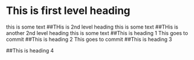 # This is first level heading
this is some text
##THis is 2nd level heading
this is some text
##THis is another 2nd level heading
this is some text
##This is heading 1
This goes to commit
##This is heading 2
This goes to commit
##This is heading 3

##This is heading 4